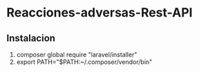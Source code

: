 # Reacciones-adversas-Rest-API

## Instalacion


1. composer global require "laravel/installer" 
2. export PATH="$PATH:~/.composer/vendor/bin"
